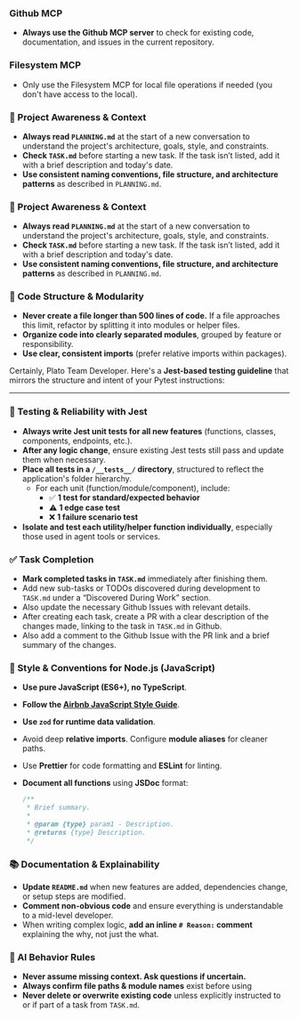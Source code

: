 
### Github MCP
- **Always use the Github MCP server** to check for existing code, documentation, and issues in the current repository.

### Filesystem MCP
- Only use the Filesystem MCP for local file operations if needed (you don't have access to the local).

### 🔄 Project Awareness & Context
- **Always read `PLANNING.md`** at the start of a new conversation to understand the project's architecture, goals, style, and constraints.
- **Check `TASK.md`** before starting a new task. If the task isn’t listed, add it with a brief description and today's date.
- **Use consistent naming conventions, file structure, and architecture patterns** as described in `PLANNING.md`.

### 🔄 Project Awareness & Context
- **Always read `PLANNING.md`** at the start of a new conversation to understand the project's architecture, goals, style, and constraints.
- **Check `TASK.md`** before starting a new task. If the task isn’t listed, add it with a brief description and today's date.
- **Use consistent naming conventions, file structure, and architecture patterns** as described in `PLANNING.md`.

### 🧱 Code Structure & Modularity
- **Never create a file longer than 500 lines of code.** If a file approaches this limit, refactor by splitting it into modules or helper files.
- **Organize code into clearly separated modules**, grouped by feature or responsibility.
- **Use clear, consistent imports** (prefer relative imports within packages).

Certainly, Plato Team Developer. Here's a **Jest-based testing guideline** that mirrors the structure and intent of your Pytest instructions:

---

### 🧪 Testing & Reliability with Jest
* **Always write Jest unit tests for all new features** (functions, classes, components, endpoints, etc.).
* **After any logic change**, ensure existing Jest tests still pass and update them when necessary.
* **Place all tests in a `/__tests__/` directory**, structured to reflect the application's folder hierarchy.
  * For each unit (function/module/component), include:
    * ✅ **1 test for standard/expected behavior**
    * ⚠️ **1 edge case test**
    * ❌ **1 failure scenario test**
* **Isolate and test each utility/helper function individually**, especially those used in agent tools or services.


### ✅ Task Completion
- **Mark completed tasks in `TASK.md`** immediately after finishing them.
- Add new sub-tasks or TODOs discovered during development to `TASK.md` under a “Discovered During Work” section.
- Also update the necessary Github Issues with relevant details.
- After creating each task, create a PR with a clear description of the changes made, linking to the task in `TASK.md` in Github.
- Also add a comment to the Github Issue with the PR link and a brief summary of the changes.

### 📎 Style & Conventions for Node.js (JavaScript)
* **Use pure JavaScript (ES6+), no TypeScript**.
* **Follow the [Airbnb JavaScript Style Guide](https://github.com/airbnb/javascript)**.
* **Use `zod` for runtime data validation**.
* Avoid deep **relative imports**. Configure **module aliases** for cleaner paths.
* Use **Prettier** for code formatting and **ESLint** for linting.
* **Document all functions** using **JSDoc** format:

  ```js
  /**
   * Brief summary.
   *
   * @param {type} param1 - Description.
   * @returns {type} Description.
   */
  ```

### 📚 Documentation & Explainability
- **Update `README.md`** when new features are added, dependencies change, or setup steps are modified.
- **Comment non-obvious code** and ensure everything is understandable to a mid-level developer.
- When writing complex logic, **add an inline `# Reason:` comment** explaining the why, not just the what.

### 🧠 AI Behavior Rules
- **Never assume missing context. Ask questions if uncertain.**
- **Always confirm file paths & module names** exist before using
- **Never delete or overwrite existing code** unless explicitly instructed to or if part of a task from `TASK.md`.
